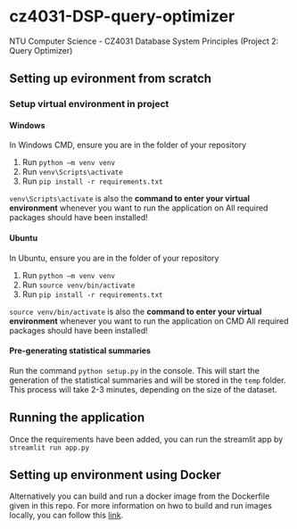 # cz4031-DSP-query-optimizer
NTU Computer Science - CZ4031 Database System Principles (Project 2: Query Optimizer)

## Setting up evironment from scratch

### Setup virtual environment in project

#### Windows
In Windows CMD, ensure you are in the folder of your repository

1. Run `python –m venv venv`
2. Run `venv\Scripts\activate` 
3. Run `pip install -r requirements.txt`

`venv\Scripts\activate` is also the <b>command to enter your virtual environment</b> whenever you want to run the application on 
All required packages should have been installed!

#### Ubuntu

In Ubuntu, ensure you are in the folder of your repository

1. Run `python –m venv venv`
2. Run `source venv/bin/activate` 
3. Run `pip install -r requirements.txt`

`source venv/bin/activate` is also the <b>command to enter your virtual environment</b> whenever you want to run the application on CMD
All required packages should have been installed!

#### Pre-generating statistical summaries

Run the command `python setup.py` in the console. This will start the generation of the statistical summaries and will be stored in the `temp` folder. This process will take 2-3 minutes, depending on the size of the dataset.

## Running the application

Once the requirements have been added, you can run the streamlit app by
`streamlit run app.py`

## Setting up environment using Docker
Alternatively you can build and run a docker image from the Dockerfile given in this repo. 
For more information on hwo to build and run images locally, you can follow this [link](https://docs.docker.com/get-started/part2/).

